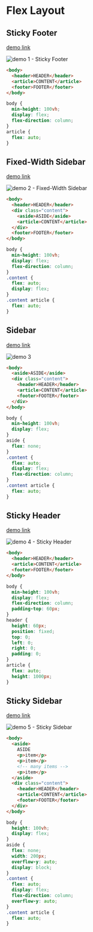 # Flex Layout

## Sticky Footer

[demo link](./demos/1.html)

![demo 1 - Sticky Footer](./assets/images/demo1.png)

```html
<body>
  <header>HEADER</header>
  <article>CONTENT</article>
  <footer>FOOTER</footer>
</body>
```

```css
body {
  min-height: 100vh;
  display: flex;
  flex-direction: column;
}
article {
  flex: auto;
}
```

## Fixed-Width Sidebar

[demo link](./demos/2.html)

![demo 2 - Fixed-Width Sidebar](./assets/images/demo2.png)

```html
<body>
  <header>HEADER</header>
  <div class="content">
    <aside>ASIDE</aside>
    <article>CONTENT</article>
  </div>
  <footer>FOOTER</footer>
</body>
```

```css
body {
  min-height: 100vh;
  display: flex;
  flex-direction: column;
}
.content {
  flex: auto;
  display: flex;
}
.content article {
  flex: auto;
}
```

## Sidebar

[demo link](./demos/3.html)

![demo 3](./assets/images/demo3.png)

```html
<body>
  <aside>ASIDE</aside>
  <div class="content">
    <header>HEADER</header>
    <article>CONTENT</article>
    <footer>FOOTER</footer>
  </div>
</body>
```

```css
body {
  min-height: 100vh;
  display: flex;
}
aside {
  flex: none;
}
.content {
  flex: auto;
  display: flex;
  flex-direction: column;
}
.content article {
  flex: auto;
}
```

## Sticky Header

[demo link](./demos/4.html)

![demo 4 - Sticky Header](./assets/images/demo4.png)

```html
<body>
  <header>HEADER</header>
  <article>CONTENT</article>
  <footer>FOOTER</footer>
</body>
```

```css
body {
  min-height: 100vh;
  display: flex;
  flex-direction: column;
  padding-top: 60px;
}
header {
  height: 60px;
  position: fixed;
  top: 0;
  left: 0;
  right: 0;
  padding: 0;
}
article {
  flex: auto;
  height: 1000px;
}
```

## Sticky Sidebar

[demo link](./demos/5.html)

![demo 5 - Sticky Sidebar](./assets/images/demo5.png)


```html
<body>
  <aside>
    ASIDE
    <p>item</p>
    <p>item</p>
    <!-- many items -->
    <p>item</p>
  </aside>
  <div class="content">
    <header>HEADER</header>
    <article>CONTENT</article>
    <footer>FOOTER</footer>
  </div>
</body>
```

```css
body {
  height: 100vh;
  display: flex;
}
aside {
  flex: none;
  width: 200px;
  overflow-y: auto;
  display: block;
}
.content {
  flex: auto;
  display: flex;
  flex-direction: column;
  overflow-y: auto;
}
.content article {
  flex: auto;
}
```
